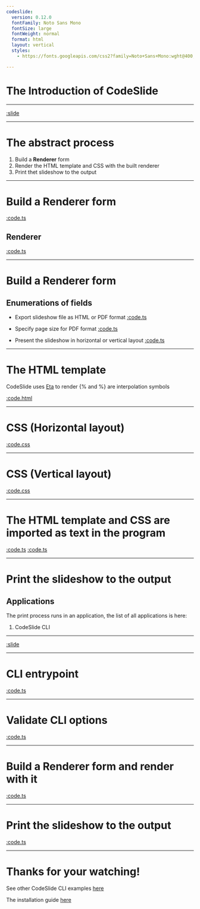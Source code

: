 ```yaml
---
codeslide:
  version: 0.12.0
  fontFamily: Noto Sans Mono
  fontSize: large
  fontWeight: normal
  format: html
  layout: vertical
  styles:
    - https://fonts.googleapis.com/css2?family=Noto+Sans+Mono:wght@400;700&display=swap

---
```

# The Introduction of CodeSlide

---
[:slide](https://raw.githubusercontent.com/AsherJingkongChen/codeslide/main/README.md)

---
# The abstract process

1. Build a **Renderer** form
2. Render the HTML template and CSS with the built renderer
3. Print thet slideshow to the output

---
# Build a Renderer form

[:code.ts](https://raw.githubusercontent.com/AsherJingkongChen/codeslide/main/src/index.ts)

## Renderer

[:code.ts](https://raw.githubusercontent.com/AsherJingkongChen/codeslide/main/src/renderer.ts)

---
# Build a Renderer form

## Enumerations of fields

- Export slideshow file as HTML or PDF format
[:code.ts](https://raw.githubusercontent.com/AsherJingkongChen/codeslide/main/src/format.ts)

- Specify page size for PDF format
[:code.ts](https://raw.githubusercontent.com/AsherJingkongChen/codeslide/main/src/pagesize.ts)

- Present the slideshow in horizontal or vertical layout
[:code.ts](https://raw.githubusercontent.com/AsherJingkongChen/codeslide/main/src/layout.ts)

---
# The HTML template

CodeSlide uses [Eta](https://github.com/eta-dev/eta) to render
\{\% and \%\} are interpolation symbols

[:code.html](https://raw.githubusercontent.com/AsherJingkongChen/codeslide/main/src/slides/slides.html)

---
# CSS (Horizontal layout)

[:code.css](https://raw.githubusercontent.com/AsherJingkongChen/codeslide/main/src/slides/slides.horizontal.css)

---
# CSS (Vertical layout)

[:code.css](https://raw.githubusercontent.com/AsherJingkongChen/codeslide/main/src/slides/slides.vertical.css)

---
# The HTML template and CSS are imported as text in the program

[:code.ts](https://raw.githubusercontent.com/AsherJingkongChen/codeslide/main/src/slides/text.d.ts)
[:code.ts](https://raw.githubusercontent.com/AsherJingkongChen/codeslide/main/src/slides/index.ts)

---
# Print the slideshow to the output

## Applications

The print process runs in an application, the list of all applications is here:
1. CodeSlide CLI

---
[:slide](https://raw.githubusercontent.com/AsherJingkongChen/codeslide/main/applications/cli/README.md)

---
# CLI entrypoint

[:code.ts](https://raw.githubusercontent.com/AsherJingkongChen/codeslide/main/applications/cli/src/index.ts)

---
# Validate CLI options

[:code.ts](https://raw.githubusercontent.com/AsherJingkongChen/codeslide/main/applications/cli/src/options.ts)

---
# Build a **Renderer** form and render with it

[:code.ts](https://raw.githubusercontent.com/AsherJingkongChen/codeslide/main/applications/cli/src/parse.ts)

---
# Print the slideshow to the output
[:code.ts](https://raw.githubusercontent.com/AsherJingkongChen/codeslide/main/applications/cli/src/print.ts)

---
# Thanks for your watching!

See other CodeSlide CLI examples [here](https://github.com/AsherJingkongChen/codeslide/tree/main/applications/cli/examples/)

The installation guide [here](https://github.com/AsherJingkongChen/codeslide/tree/main/applications/cli/docs/REFERENCE.md#installtion)

